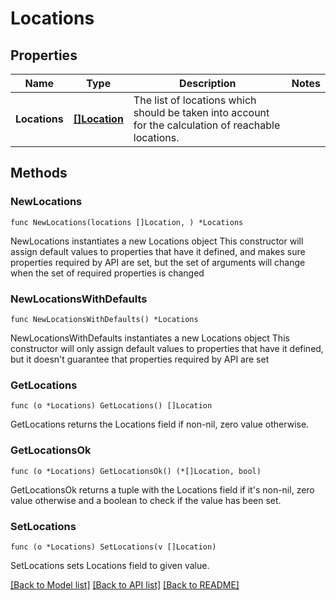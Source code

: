 # Locations

## Properties

Name | Type | Description | Notes
------------ | ------------- | ------------- | -------------
**Locations** | [**[]Location**](Location.md) | The list of locations which should be taken into account for the calculation of reachable locations. | 

## Methods

### NewLocations

`func NewLocations(locations []Location, ) *Locations`

NewLocations instantiates a new Locations object
This constructor will assign default values to properties that have it defined,
and makes sure properties required by API are set, but the set of arguments
will change when the set of required properties is changed

### NewLocationsWithDefaults

`func NewLocationsWithDefaults() *Locations`

NewLocationsWithDefaults instantiates a new Locations object
This constructor will only assign default values to properties that have it defined,
but it doesn't guarantee that properties required by API are set

### GetLocations

`func (o *Locations) GetLocations() []Location`

GetLocations returns the Locations field if non-nil, zero value otherwise.

### GetLocationsOk

`func (o *Locations) GetLocationsOk() (*[]Location, bool)`

GetLocationsOk returns a tuple with the Locations field if it's non-nil, zero value otherwise
and a boolean to check if the value has been set.

### SetLocations

`func (o *Locations) SetLocations(v []Location)`

SetLocations sets Locations field to given value.



[[Back to Model list]](../README.md#documentation-for-models) [[Back to API list]](../README.md#documentation-for-api-endpoints) [[Back to README]](../README.md)


